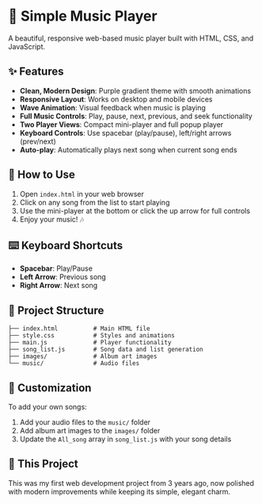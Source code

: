 # 🎵 Simple Music Player

A beautiful, responsive web-based music player built with HTML, CSS, and JavaScript.

## ✨ Features

- **Clean, Modern Design**: Purple gradient theme with smooth animations
- **Responsive Layout**: Works on desktop and mobile devices
- **Wave Animation**: Visual feedback when music is playing
- **Full Music Controls**: Play, pause, next, previous, and seek functionality
- **Two Player Views**: Compact mini-player and full popup player
- **Keyboard Controls**: Use spacebar (play/pause), left/right arrows (prev/next)
- **Auto-play**: Automatically plays next song when current song ends

## 🚀 How to Use

1. Open `index.html` in your web browser
2. Click on any song from the list to start playing
3. Use the mini-player at the bottom or click the up arrow for full controls
4. Enjoy your music! 🎶

## ⌨️ Keyboard Shortcuts

- **Spacebar**: Play/Pause
- **Left Arrow**: Previous song
- **Right Arrow**: Next song

## 📁 Project Structure

```
├── index.html          # Main HTML file
├── style.css           # Styles and animations
├── main.js             # Player functionality
├── song_list.js        # Song data and list generation
├── images/             # Album art images
└── music/              # Audio files
```

## 🎨 Customization

To add your own songs:
1. Add your audio files to the `music/` folder
2. Add album art images to the `images/` folder  
3. Update the `All_song` array in `song_list.js` with your song details

## 🌟 This Project

This was my first web development project from 3 years ago, now polished with modern improvements while keeping its simple, elegant charm.
 
